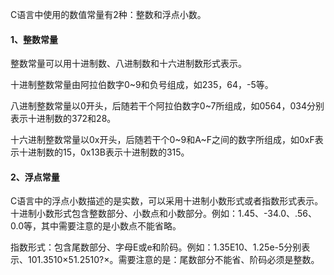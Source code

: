 C语言中使用的数值常量有2种：整数和浮点小数。

#### 1、整数常量

整数常量可以用十进制数、八进制数和十六进制数形式表示。  

十进制整数常量由阿拉伯数字0~9和负号组成，如235，64，-5等。

八进制整数常量以0开头，后随若干个阿拉伯数字0~7所组成，如0564，034分别表示十进制数的372和28。

十六进制整数常量以0x开头，后随若干个0~9和A~F之间的数字所组成，如0xF表示十进制数的15，0x13B表示十进制数的315。

#### 2、浮点常量

C语言中的浮点小数描述的是实数，可以采用十进制小数形式或者指数形式表示。
十进制小数形式包含整数部分、小数点和小数部分。例如：1.45、-34.0、.56、0.0等，其中需要注意的是小数点不能省略。

指数形式：包含尾数部分、字母E或e和阶码。例如：1.35E10、1.25e-5分别表示、101.3510×51.2510?×。需要注意的是：尾数部分不能省、阶码必须是整数。
